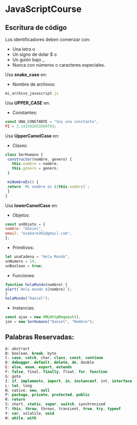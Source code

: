 # JavaScriptCourse

## Escritura de código

  Los identificadores deben comenzar con:
   - Una letra o
   - Un signo de dolar $ o
   - Un guión bajo _
   - Nunca con números o caracteres especiales.
   
   Usa **snake_case** en:
   - Nombre de archivos:
   ~~~javascript
   mi_archivo_javascript.js
   ~~~
   Usa **UPPER_CASE** en:
   - Constantes:
   ~~~javascript
   const UNA_CONSTANTE = "Soy una constante",
   PI = 3.141592653589793;
   ~~~
   Usa **UpperCamelCase** en:
   - Clases:
   ~~~javascript
   class SerHumano {
    constructor(nombre, genero) {
      this.nombre = nombre;
      this.genero = genero;
    }

    miNombreEs() {
    return `Mi nombre es ${this.nombre}`;
    }
   }
   ~~~
   Usa **lowerCamelCase** en:
   - Objetos:
   ~~~javascript
   const unObjeto = {
   nombre: "Daniel",
   email: "esobare361@gmail.com",
   };
   ~~~
   - Primitivos:
   ~~~javascript
   let unaCadena = "Hola Mundo",
   unNumero = 19,
   unBoolean = true;
   ~~~
   - Funciones:
   ~~~javascript
   function holaMundo(nombre) {
   alert(`Hola mundo ${nombre}`);
   }
   holaMundo("Daniel");
   ~~~
   - Instancias:
   ~~~javascript
   const ajax = new XMLHttpRequest(),
   jon = new SerHumano("Daniel", "Hombre");
   ~~~
   
## Palabras Reservadas:
~~~javascript
A: abstract
B: boolean, break, byte
C: case, catch, char, class, const, continue
D: debugger, default, delete, do, double
E: else, enum, export, extends
F: false, final, finally, float, for, function
G: goto
I: if, implements, import, in, instanceof, int, interface
L: let, long
N: native, new, null
P: package, private, protected, public
R: return
S: short, static, super, switch, synchronized
T: this, throw, throws, transient, true, try, typeof
V: var, volatile, void
W: while, with
~~~
